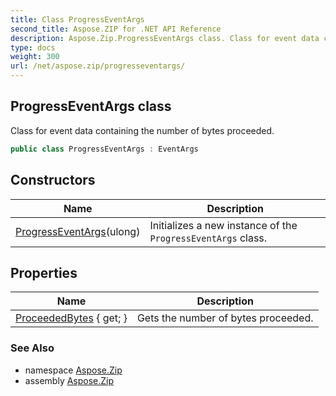 ```yaml
---
title: Class ProgressEventArgs
second_title: Aspose.ZIP for .NET API Reference
description: Aspose.Zip.ProgressEventArgs class. Class for event data containing the number of bytes proceeded
type: docs
weight: 300
url: /net/aspose.zip/progresseventargs/
---
```

## ProgressEventArgs class

Class for event data containing the number of bytes proceeded.

```csharp
public class ProgressEventArgs : EventArgs
```

## Constructors

| Name | Description |
| --- | --- |
| [ProgressEventArgs](progresseventargs/)(ulong) | Initializes a new instance of the `ProgressEventArgs` class. |

## Properties

| Name | Description |
| --- | --- |
| [ProceededBytes](../../aspose.zip/progresseventargs/proceededbytes/) { get; } | Gets the number of bytes proceeded. |

### See Also

* namespace [Aspose.Zip](../../aspose.zip/)
* assembly [Aspose.Zip](../../)


